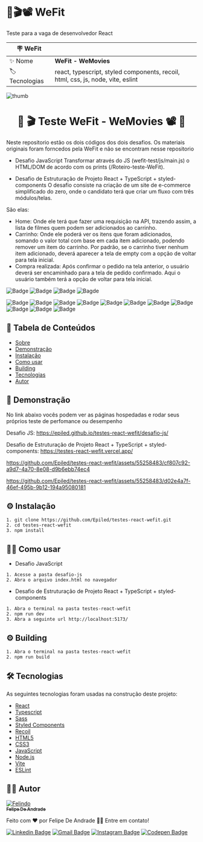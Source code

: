 # 🔸🎬📽 WeFit

Teste para a vaga de desenvolvedor React

| :placard: WeFit |     |
| -------------  | --- |
| :sparkles: Nome        | **WeFit - WeMovies**
| :label: Tecnologias | react, typescript, styled components, recoil, html, css, js, node, vite, eslint

![thumb](https://github.com/Epiled/testes-react-wefit/assets/55258483/361f878d-f6a4-40f7-a135-4f2f57f18815)

<h1 align="center" id="sobre">🔸 🎬 Teste WeFit - WeMovies 📽 🔸</h1>

Neste repositorio estão os dois códigos dos dois desafios.
Os materiais originais foram forncedos pela WeFit e não se encontram nesse repositorio

- Desafio JavaScript
Transformar através do JS (wefit-test/js/main.js) o HTML/DOM de acordo com os prints (/Roteiro-teste-WeFit).

- Desafio de Estruturação de Projeto React + TypeScript + styled-components
O desafio consiste na criação de um site de e-commerce simplificado do zero, onde o candidato terá que criar um fluxo com três módulos/telas.

São elas:

- Home: Onde ele terá que fazer uma requisição na API, trazendo assim, a lista de filmes quem podem ser adicionados ao carrinho.
- Carrinho: Onde ele poderá ver os itens que foram adicionados, somando o valor total com base em cada item adicionado, podendo remover um item do carrinho. Por padrão, se o carrinho tiver nenhum item adicionado, deverá aparecer a tela de empty com a opção de voltar para tela inicial.
- Compra realizada: Após confirmar o pedido na tela anterior, o usuário deverá ser encaminhado para a tela de pedido confirmado. Aqui o usuário também terá a opção de voltar para tela inicial.

![Badge](https://img.shields.io/github/last-commit/Epiled/testes-react-wefit?style=for-the-badge)
![Badge](https://img.shields.io/github/languages/code-size/Epiled/testes-react-wefit?style=for-the-badge)
![Badge](https://img.shields.io/github/languages/count/Epiled/testes-react-wefit?style=for-the-badge)
![Bagde](https://img.shields.io/badge/repo%20status-Beta-cyan?style=for-the-badge)

![Badge](https://img.shields.io/badge/-React-61DAFB?style=for-the-badge&logo=react&logoColor=black)
![Badge](https://img.shields.io/badge/-Typescript-3178C6?style=for-the-badge&logo=typescript&logoColor=white)
![Badge](https://img.shields.io/badge/-Sass-CC6699?style=for-the-badge&logo=sass&logoColor=white)
![Badge](https://img.shields.io/badge/-Styled%20Components-DB7093?style=for-the-badge&logo=styledcomponents&logoColor=white)
![Badge](https://img.shields.io/badge/-Recoil-3578E5?style=for-the-badge&logo=recoil&logoColor=white)
![Badge](https://img.shields.io/badge/-HTML5-E34F26?style=for-the-badge&logo=html5&logoColor=white)
![Badge](https://img.shields.io/badge/-CSS3-1572B6?style=for-the-badge&logo=css3&logoColor=white)
![Badge](https://img.shields.io/badge/-JS-F7DF1E?style=for-the-badge&logo=javascript&logoColor=black)
![Badge](https://img.shields.io/badge/-Node.js-339933?style=for-the-badge&logo=node.js&logoColor=white)
![Badge](https://img.shields.io/badge/-Vite.js-646CFF?style=for-the-badge&logo=vite&logoColor=white)
![Badge](https://img.shields.io/badge/-ESLint-4B32C3?style=for-the-badge&logo=eslint&logoColor=white)

<h2> 📑 Tabela de Conteúdos </h2>

<!--ts-->
   * [Sobre](#sobre)
   * [Demonstração](#demonstracao)
   * [Instalação](#instalacao)
   * [Como usar](#como-usar)
   * [Building](#building)
   * [Tecnologias](#tecnologias)
   * [Autor](#autor)
<!--te-->

<!-- * [Referência](#referencia) * [Performance](#performance) -->

<!--
<h2 id="referencia"> 🔖 Referência </h2>
<p>
  Os arquivos de wireframes podem ser visto ou editados no seguinte link.
<p>
<p>
  Figma: <a href="https://www.figma.com/file/bPKnwKLoP0TXZIWW0lKC3j/Teste-Front-End-Jr-(Copy)?type=design&node-id=0%3A1&mode=design&t=CHrQ8oxakRwqSGo0-1">Teste Front-End - Econverse</a>
</p>
-->

<h2 id="demonstracao"> 👀 Demonstração </h2>

<p>No link abaixo vocês podem ver as páginas hospedadas e rodar seus próprios teste de perfomance ou desempenho</p>
<p>Desafio JS: <a href="https://epiled.github.io/testes-react-wefit/desafio-js/">https://epiled.github.io/testes-react-wefit/desafio-js/</a></p>
<p>Desafio de Estruturação de Projeto React + TypeScript + styled-components: <a href="https://testes-react-wefit.vercel.app/">https://testes-react-wefit.vercel.app/</a></p>

https://github.com/Epiled/testes-react-wefit/assets/55258483/cf807c92-a9d7-4a70-8e08-d9b6ebb74ec4

https://github.com/Epiled/testes-react-wefit/assets/55258483/d02e4a7f-46ef-495b-9b12-194a95080181

<!-- 
<h2 id="performance"> 📈 Performance Lighthouse </h2>

![lighthouse-01](https://github.com/Epiled/teste-noweb/assets/55258483/23eded5b-bdf0-4a81-af82-44b6d31d54a7) 
-->

<h2 id="instalacao"> ⚙ Instalação </h2>

```
1. git clone https://github.com/Epiled/testes-react-wefit.git
2. cd testes-react-wefit
3. npm install
```

<h2 id="como-usar"> 👩‍🏫 Como usar </h2>

- Desafio JavaScript
```
1. Acesse a pasta desafio-js
2. Abra o arquivo index.html no navegador
```

- Desafio de Estruturação de Projeto React + TypeScript + styled-components
```
1. Abra o terminal na pasta testes-react-wefit
2. npm run dev
3. Abra a seguinte url http://localhost:5173/
```
<h2 id="building"> ⚙ Building </h2>

```
1. Abra o terminal na pasta testes-react-wefit
2. npm run build
```

<h2 id="tecnologias"> 🛠 Tecnologias </h2>

As seguintes tecnologias foram usadas na construção deste projeto:

<ul>
  <li><a href="https://react.dev/" target="_blank">React</a></li>
  <li><a href="https://www.typescriptlang.org/" target="_blank">Typescript</a></li>
  <li><a href="https://sass-lang.com/" target="_blank">Sass</a></li>
  <li><a href="https://styled-components.com/" target="_blank">Styled Components</a></li>
  <li><a href="https://recoiljs.org/" target="_blank">Recoil</a></li>
  <li><a href="https://www.w3schools.com/html/default.asp" target="_blank">HTML5</a></li>
  <li><a href="https://www.w3schools.com/css/default.asp" target="_blank">CSS3</a></li>
  <li><a href="https://www.w3schools.com/js/default.asp" target="_blank">JavaScript</a></li>
  <li><a href="https://nodejs.org/en" target="_blank">Node.js</a></li>
  <li><a href="https://vitejs.dev/" target="_blank">Vite</a></li>
  <li><a href="https://eslint.org/" target="_blank">ESLint</a></li>
</ul>

<h2 id="autor"> 👨‍💻 Autor </h2>

<a href="https://github.com/Epiled">

![Felindo](https://user-images.githubusercontent.com/55258483/178338085-2cea8bf2-6d0c-409a-9d0e-23359b7d303e.png)
 <br />
 <sub><b>Felipe De Andrade</b></sub></a>

Feito com ❤️ por Felipe De Andrade 👋🏽 Entre em contato!

[![Linkedin Badge](https://img.shields.io/badge/-Felipe-blue?style=flat-square&logo=Linkedin&logoColor=white&link=https://www.linkedin.com/in/fademendonca/)](https://www.linkedin.com/in/fademendonca/)
[![Gmail Badge](https://img.shields.io/badge/-felipe.deam98@gmail.com-c14438?style=flat-square&logo=Gmail&logoColor=white&link=mailto:felipe.deam98@gmail.com)](mailto:felipe.deam98@gmail.com)
[![Instagram Badge](https://img.shields.io/badge/-Instagram-e4405f?style=flat-square&logo=Instagram&logoColor=white&link=https://www.instagram.com/felipe.deam/)](https://www.instagram.com/felipe.deam/)
[![Codepen Badge](https://img.shields.io/badge/-Codepen-000000?style=flat-square&logo=Codepen&logoColor=white&link=https://codepen.io/epiled)](https://codepen.io/epiled)
